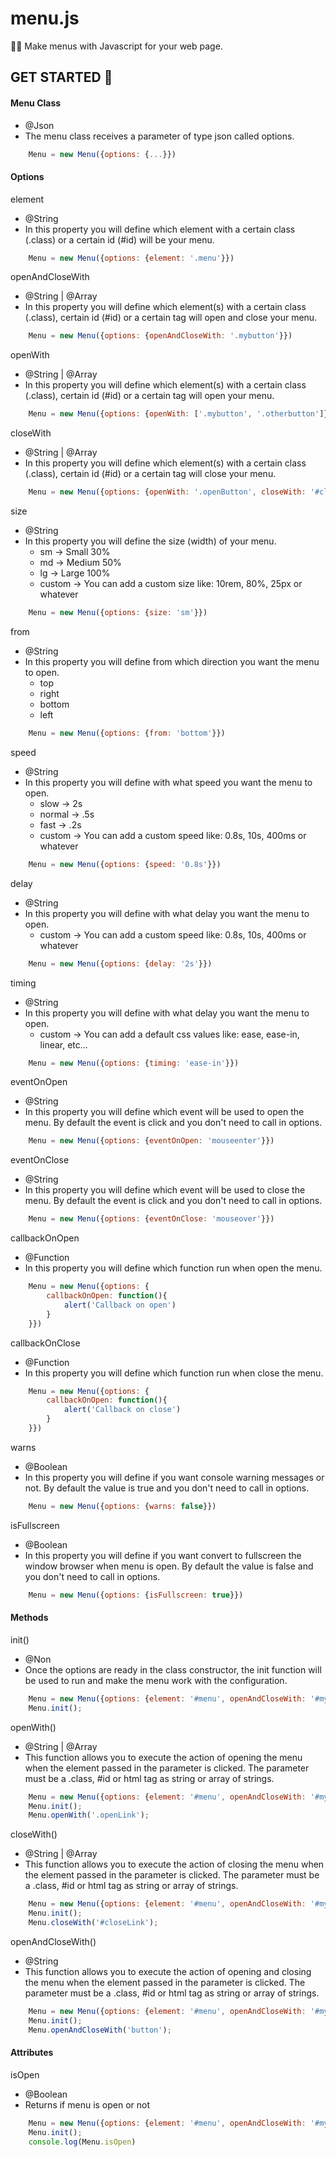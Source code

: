 # menu.js
💛🖤 Make menus with Javascript for your web page.

## GET STARTED 🚀

#### Menu Class

* @Json
* The menu class receives a parameter of type json called options.

```javascript
    Menu = new Menu({options: {...}})
```

#### Options

element

* @String
* In this property you will define which element with a certain class (.class) or a certain id (#id) will be your menu.

```javascript
    Menu = new Menu({options: {element: '.menu'}})
```

openAndCloseWith

* @String | @Array
* In this property you will define which element(s) with a certain class (.class), certain id (#id) or a certain tag will open and close your menu.

```javascript
    Menu = new Menu({options: {openAndCloseWith: '.mybutton'}})
```

openWith

* @String | @Array
* In this property you will define which element(s) with a certain class (.class), certain id (#id) or a certain tag will open your menu.

```javascript
    Menu = new Menu({options: {openWith: ['.mybutton', '.otherbutton']}})
```

closeWith

* @String | @Array
* In this property you will define which element(s) with a certain class (.class), certain id (#id) or a certain tag will close your menu.

```javascript
    Menu = new Menu({options: {openWith: '.openButton', closeWith: '#closeButton'}})
```

size

* @String
* In this property you will define the size (width) of your menu.
    * sm -> Small 30%
    * md -> Medium 50%
    * lg -> Large 100%
    * custom -> You can add a custom size like: 10rem, 80%, 25px or whatever

```javascript
    Menu = new Menu({options: {size: 'sm'}})
```

from

* @String
* In this property you will define from which direction you want the menu to open.
    * top
    * right
    * bottom
    * left

```javascript
    Menu = new Menu({options: {from: 'bottom'}})
```

speed

* @String
* In this property you will define with what speed you want the menu to open.
    * slow -> 2s
    * normal -> .5s
    * fast -> .2s
    * custom -> You can add a custom speed like: 0.8s, 10s, 400ms or whatever

```javascript
    Menu = new Menu({options: {speed: '0.8s'}})
```

delay

* @String
* In this property you will define with what delay you want the menu to open.
    * custom -> You can add a custom speed like: 0.8s, 10s, 400ms or whatever

```javascript
    Menu = new Menu({options: {delay: '2s'}})
```

timing

* @String
* In this property you will define with what delay you want the menu to open.
    * custom -> You can add a default css values like: ease, ease-in, linear, etc...

```javascript
    Menu = new Menu({options: {timing: 'ease-in'}})
```

eventOnOpen

* @String
* In this property you will define which event will be used to open the menu. By default the event is click and you don't need to call in options.

```javascript
    Menu = new Menu({options: {eventOnOpen: 'mouseenter'}})
```

eventOnClose

* @String
* In this property you will define which event will be used to close the menu. By default the event is click and you don't need to call in options.

```javascript
    Menu = new Menu({options: {eventOnClose: 'mouseover'}})
```

callbackOnOpen

* @Function
* In this property you will define which function run when open the menu.

```javascript
    Menu = new Menu({options: {
        callbackOnOpen: function(){
            alert('Callback on open')
        }
    }})

```

callbackOnClose

* @Function
* In this property you will define which function run when close the menu.

```javascript
    Menu = new Menu({options: {
        callbackOnOpen: function(){
            alert('Callback on close')
        }
    }})
```


warns

* @Boolean
* In this property you will define if you want console warning messages or not. By default the value is true and you don't need to call in options.

```javascript
    Menu = new Menu({options: {warns: false}})
```

isFullscreen

* @Boolean
* In this property you will define if you want convert to fullscreen the window browser when menu is open. By default the value is false and you don't need to call in options.

```javascript
    Menu = new Menu({options: {isFullscreen: true}})
```

#### Methods

init()

* @Non
* Once the options are ready in the class constructor, the init function will be used to run and make the menu work with the configuration.

```javascript
    Menu = new Menu({options: {element: '#menu', openAndCloseWith: '#mybutton', size:'lg', from: 'left'}})
    Menu.init();
```

openWith()

* @String | @Array
* This function allows you to execute the action of opening the menu when the element passed in the parameter is clicked. The parameter must be a .class, #id or html tag as string or array of strings.


```javascript
    Menu = new Menu({options: {element: '#menu', openAndCloseWith: '#mybutton', size:'lg', from: 'left'}})
    Menu.init();
    Menu.openWith('.openLink');

```

closeWith()

* @String | @Array
* This function allows you to execute the action of closing the menu when the element passed in the parameter is clicked. The parameter must be a .class, #id or html tag as string or array of strings.


```javascript
    Menu = new Menu({options: {element: '#menu', openAndCloseWith: '#mybutton', size:'lg', from: 'left'}})
    Menu.init();
    Menu.closeWith('#closeLink');

```


openAndCloseWith()

* @String
* This function allows you to execute the action of opening and closing the menu when the element passed in the parameter is clicked. The parameter must be a .class, #id or html tag as string or array of strings.


```javascript
    Menu = new Menu({options: {element: '#menu', openAndCloseWith: '#mybutton', size:'lg', from: 'left'}})
    Menu.init();
    Menu.openAndCloseWith('button');

```


#### Attributes

isOpen

* @Boolean
* Returns if menu is open or not

```javascript
    Menu = new Menu({options: {element: '#menu', openAndCloseWith: '#mybutton', size:'lg', from: 'left'}})
    Menu.init();
    console.log(Menu.isOpen)
```
